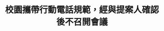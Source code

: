 ---
id: "69"
lang: zh-tw
publish: "FALSE"
description: 「建請教育部修正『校園攜帶行動電話使用規範原則』，使學生能夠正當於校內使用手機。」連署案
selected: "FALSE"
blog_selected: "FALSE"
title: 校園攜帶行動電話規範，經與提案人確認後不召開會議
color: yellow
join:
  type: 提
  title: 建請教育部修正「校園攜帶行動電話使用規範原則」，使學生能夠正當於校內使用手機。
  link: https://join.gov.tw/idea/detail/b240929a-210c-4a44-acec-bf5532c3e376
  image: https://cm.pdis.tw/images/post/69/1nHofOxTBzq9mNp84S62dUrHdvqwYY6Oa.jpg
layout: post
departments:
  - 教育部
---